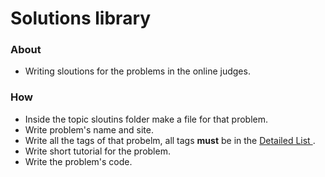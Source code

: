 # Solutions library 

### About
- Writing sloutions for the problems in the online judges.

### How
* Inside the topic sloutins folder make a file for that problem.
* Write problem's name and site.
* Write all the tags of that probelm, all tags **must** be in the [Detailed List
](https://github.com/basmaashouur/Competitive-Programming/blob/master/Knowledge-Phase/Detailed-list/README.md).
* Write short tutorial for the problem.
* Write the problem's code.
